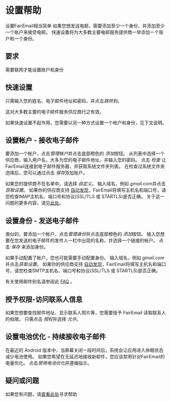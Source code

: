 # 设置帮助

设置FairEmail相当简单 如果您想发送电邮，需要添加至少一个身份，并添加至少一个账户来接受电邮。 快速设置将为大多数主要电邮服务提供商一举添加一个账户和一个身份。

## 要求

需要联网才能设置账户和身份

## 快速设置

只需输入您的姓名、电子邮件地址和密码，并点击*跳转到*。

这对大多数主要的电子邮件服务供应商行之有效。

如果快速设置不起作用，您需要以另一种方式设置一个帐户和身份，见下文说明。

## 设置帐户 - 接收电子邮件

要添加一个帐户，点击*管理帐户*并点击底部橙色的 *添加*按钮。 从列表中选择一个供应商，输入用户名，大多为您的电子邮件地址，并输入您的密码。 点击 *检查* 让FairEmail连接到电子邮件服务器，并获取系统文件夹列表。 在检查过系统文件夹选择后，您可以通过点击 *保存*添加账户。

如果您的提供商不在名单中，请选择 *自定义*。 输入域名，例如 *gmail.com*并点击*获取设置*。 如果你的供应商支持 [自动发现](https://tools.ietf.org/html/rfc6186)，FairEmail将填写主机名和端口号，请您检查IMAP主机名、端口号和协议(SSL/TLS 或 STARTLS)是否正确。 关于这一问题的更多内容，请见[此处](https://github.com/M66B/FairEmail/blob/master/FAQ.md#authorizing-accounts)。

## 设置身份 - 发送电子邮件

类似的，要添加一个帐户，点击*管理身份*并点击底部橙色的 *添加*按钮。 输入您想要在您发送的电子邮件的发件人一栏中出现的名称，并选择一个链接的帐户。 点击 *保存* 来添加身份。

如果手动配置了帐户，您也可能需要手动配置身份。 输入域名，例如 *gmail.com*并点击*获取设置*。 如果你的供应商支持 [自动发现](https://tools.ietf.org/html/rfc6186)，FairEmail将填写主机名和端口号，请您检查SMTP主机名、端口号和协议(SSL/TLS 或 STARTLS)是否正确。

有关使用邮件别名请参阅此 [FAQ](https://github.com/M66B/FairEmail/blob/master/FAQ.md#FAQ9) 。

## 授予权限-访问联系人信息

如果您想要查找邮件地址、显示联系人照片等，您需要授予 FairEmail 读取联系人的权限。 只需点击 *授权*并选择 *允许*。

## 设置电池优化 - 持续接收电子邮件

在最近的 Android 版本中，当屏幕关闭一段时间后，系统会让应用进入休眠状态减少电池使用。 如果您希望在无延迟地接收新邮件，您应该禁用针对FairEmail的电量优化。 点击*禁用电池优化*并遵循指示。

## 疑问或问题

如果您有问题，请[查看此处](https://github.com/M66B/FairEmail/blob/master/FAQ.md)寻求帮助